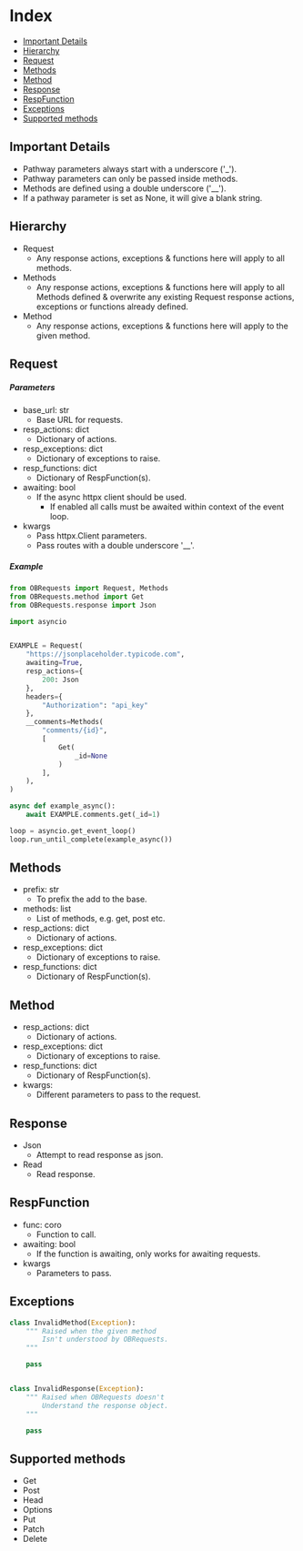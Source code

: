 # Index
- [Important Details](#important-details)
- [Hierarchy](#hierarchy)
- [Request](#request)
- [Methods](#methods)
- [Method](#method)
- [Response](#response)
- [RespFunction](#RespFunction)
- [Exceptions](#exceptions)
- [Supported methods](support-methods)

## Important Details
- Pathway parameters always start with a underscore ('_').
- Pathway parameters can only be passed inside methods.
- Methods are defined using a double underscore ('__').
- If a pathway parameter is set as None, it will give a blank string.

## Hierarchy
- Request
    - Any response actions, exceptions & functions here will apply to all methods.
- Methods
    - Any response actions, exceptions & functions here will apply to all Methods defined & overwrite any existing Request  response actions, exceptions or functions already defined.
- Method 
    -  Any response actions, exceptions & functions here will apply to the given method.

## Request
##### Parameters
- base_url: str
    - Base URL for requests.
- resp_actions: dict
    - Dictionary of actions.
- resp_exceptions: dict
    - Dictionary of exceptions to raise.
- resp_functions: dict
    - Dictionary of RespFunction(s).
- awaiting: bool
    - If the async httpx client should be used.
        - If enabled all calls must be awaited within context of the event loop.
- kwargs
    - Pass httpx.Client parameters.
    - Pass routes with a double underscore '__'.

##### Example
```python
from OBRequests import Request, Methods
from OBRequests.method import Get
from OBRequests.response import Json

import asyncio


EXAMPLE = Request(
    "https://jsonplaceholder.typicode.com",
    awaiting=True,
    resp_actions={
        200: Json
    },
    headers={
        "Authorization": "api_key"
    },
    __comments=Methods(
        "comments/{id}",
        [
            Get(
                _id=None
            )
        ],
    ),
)

async def example_async():
    await EXAMPLE.comments.get(_id=1)

loop = asyncio.get_event_loop()
loop.run_until_complete(example_async())
```

## Methods
- prefix: str
    - To prefix the add to the base.
- methods: list
    - List of methods, e.g. get, post etc.
- resp_actions: dict
    - Dictionary of actions.
- resp_exceptions: dict
    - Dictionary of exceptions to raise.
- resp_functions: dict
    - Dictionary of RespFunction(s).


## Method
- resp_actions: dict
    - Dictionary of actions.
- resp_exceptions: dict
    - Dictionary of exceptions to raise.
- resp_functions: dict
    - Dictionary of RespFunction(s).
- kwargs:
    - Different parameters to pass to the request.

## Response
- Json
    - Attempt to read response as json.
- Read
    - Read response.

## RespFunction
- func: coro
    - Function to call.
- awaiting: bool
    - If the function is awaiting, only works for awaiting requests.
- kwargs
    - Parameters to pass.

## Exceptions
```python
class InvalidMethod(Exception):
    """ Raised when the given method
        Isn't understood by OBRequests.
    """

    pass


class InvalidResponse(Exception):
    """ Raised when OBRequests doesn't
        Understand the response object.
    """

    pass
```

## Supported methods
- Get
- Post
- Head
- Options
- Put
- Patch
- Delete